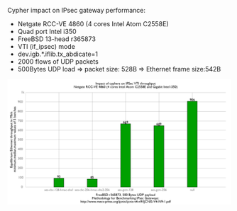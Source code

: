 Cypher impact on IPsec gateway performance:
  - Netgate RCC-VE 4860 (4 cores Intel Atom C2558E)
  - Quad port Intel i350
  - FreeBSD 13-head r365873
  - VTI (if_ipsec) mode
  - dev.igb.*.iflib.tx_abdicate=1
  - 2000 flows of UDP packets
  - 500Bytes UDP load => packet size: 528B => Ethernet frame size:542B

![Impact of cyphers on IPsec VIT mode performance on Netgate RCC-VE 4860](graph.png)
